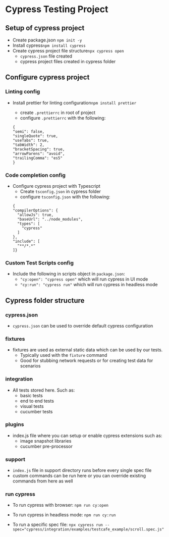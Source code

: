# Cypress Testing Project

## Setup of cypress project

* Create package.json `npm init -y`
* Install cypress`npm install cypress`
* Create cypress project file structure`npx cypress open`
  * `cypress.json` file created
  * cypress project files created in cypress folder

## Configure cypress project

### Linting config

* Install prettier for linting configuration`npm install prettier`
  * create `.prettierrc` in root of project
  * configure `.prettierrc` with the following:

  ```
  {
  "semi": false,
  "singleQuote": true,
  "useTabs": true,
  "tabWidth": 2,
  "bracketSpacing": true,
  "arrowParens": "avoid",
  "trailingComma": "es5"
  }

### Code completion config

* Configure cypress project with Typescript
  * Create `tsconfig.json` in cypress folder
  * configure `tsconfig.json` with the following:
  ```
  {
  "compilerOptions": {
    "allowJs": true,
    "baseUrl": "../node_modules",
    "types": [
      "cypress"
    ]
  },
  "include": [
    "**/*.*"
  ]}

### Custom Test Scripts config

* Include the following in scripts object in `package.json`:
  * `"cy:open": "cypress open"` which will run cypress in UI mode
  * `"cy:run": "cypress run"` which will run cypress in headless mode

## Cypress folder structure

### cypress.json

* `cypress.json` can be used to override default cypress configuration

### fixtures

* fixtures are used as external static data which can be used by our tests.
  * Typically used with the `fixture` command
  * Good for stubbing network requests or for creating test data for scenarios

### integration

* All tests stored here. Such as:
  * basic tests
  * end to end tests
  * visual tests
  * cucumber tests

### plugins

* index.js file where you can setup or enable cypress extensions such as:
  * image snapshot libraries
  * cucumber pre-processor

### support

* `index.js` file in support directory runs before every single spec file
* custom commands can be run here or you can override existing commands from here as well

### run cypress

* To run cypress with browser:
`npm run cy:open`

* To run cypress in headless mode:
`npm run cy:run`

* To run a specific spec file:
`npx cypress run --spec="cypress/integration/examples/testcafe_example/scroll.spec.js"`
